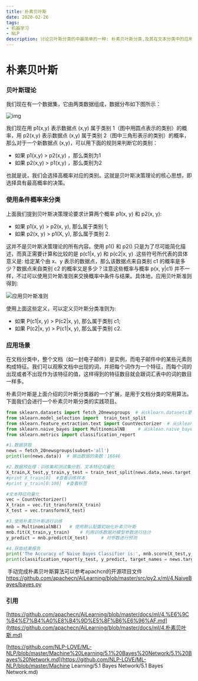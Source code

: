 ```yaml
---
title: 朴素贝叶斯
date: 2020-02-26
tags: 
- 机器学习
- NLP
description: 讨论贝叶斯分类的中最简单的一种: 朴素贝叶斯分类,及其在文本分类中的应用。
---
```


# 朴素贝叶斯

### 贝叶斯理论

我们现在有一个数据集，它由两类数据组成，数据分布如下图所示：

![img](https://camo.githubusercontent.com/76e018f0b6199d1bfcad8fad82aaf857bb4d73c8/687474703a2f2f646174612e617061636865636e2e6f72672f696d672f41694c6561726e696e672f6d6c2f342e4e61697665426179657369616e2f2545362539432542342545372542342541302545382542342539442545352538462542362545362539362541462545372541342542412545342542452538422545362539352542302545362538442541452545352538382538362545352542382538332e706e67)

我们现在用 p1(x,y) 表示数据点 (x,y) 属于类别 1（图中用圆点表示的类别）的概率，用 p2(x,y) 表示数据点 (x,y) 属于类别 2（图中三角形表示的类别）的概率，那么对于一个新数据点 (x,y)，可以用下面的规则来判断它的类别：

- 如果 p1(x,y) > p2(x,y) ，那么类别为1
- 如果 p2(x,y) > p1(x,y) ，那么类别为2

也就是说，我们会选择高概率对应的类别。这就是贝叶斯决策理论的核心思想，即选择具有最高概率的决策。

### 使用条件概率来分类

上面我们提到贝叶斯决策理论要求计算两个概率 p1(x, y) 和 p2(x, y):

- 如果 p1(x, y) > p2(x, y), 那么属于类别 1;
- 如果 p2(x, y) > p1(X, y), 那么属于类别 2.

这并不是贝叶斯决策理论的所有内容。使用 p1() 和 p2() 只是为了尽可能简化描述，而真正需要计算和比较的是 p(c1|x, y) 和 p(c2|x, y) .这些符号所代表的具体意义是: 给定某个由 x、y 表示的数据点，那么该数据点来自类别 c1 的概率是多少？数据点来自类别 c2 的概率又是多少？注意这些概率与概率 p(x, y|c1) 并不一样，不过可以使用贝叶斯准则来交换概率中条件与结果。具体地，应用贝叶斯准则得到:

![应用贝叶斯准则](https://camo.githubusercontent.com/2de167d9e9c350d1c3519f658cccff659129097d/687474703a2f2f646174612e617061636865636e2e6f72672f696d672f41694c6561726e696e672f6d6c2f342e4e61697665426179657369616e2f4e425f352e706e67)

使用上面这些定义，可以定义贝叶斯分类准则为:

- 如果 P(c1|x, y) > P(c2|x, y), 那么属于类别 c1;
- 如果 P(c2|x, y) > P(c1|x, y), 那么属于类别 c2.

### 应用场景

​		在文档分类中，整个文档（如一封电子邮件）是实例，而电子邮件中的某些元素则构成特征。我们可以观察文档中出现的词，并把每个词作为一个特征，而每个词的出现或者不出现作为该特征的值，这样得到的特征数目就会跟词汇表中的词的数目一样多。

​		朴素贝叶斯是上面介绍的贝叶斯分类器的一个扩展，是用于文档分类的常用算法。下面我们会进行一个朴素贝叶斯分类的实践项目。

```python
from sklearn.datasets import fetch_20newsgroups  # 从sklearn.datasets里导入新闻数据抓取器 fetch_20newsgroups
from sklearn.model_selection import  train_test_split
from sklearn.feature_extraction.text import CountVectorizer  # 从sklearn.feature_extraction.text里导入文本特征向量化模块
from sklearn.naive_bayes import MultinomialNB     # 从sklean.naive_bayes里导入朴素贝叶斯模型
from sklearn.metrics import classification_report

#1.数据获取
news = fetch_20newsgroups(subset='all')
print(len(news.data))  # 输出数据的条数：18846

#2.数据预处理：训练集和测试集分割，文本特征向量化
X_train,X_test,y_train,y_test = train_test_split(news.data,news.target,test_size=0.25,random_state=33) # 随机采样25%的数据样本作为测试集
#print X_train[0]  #查看训练样本
#print y_train[0:100]  #查看标签

#文本特征向量化
vec = CountVectorizer()
X_train = vec.fit_transform(X_train)
X_test = vec.transform(X_test)

#3.使用朴素贝叶斯进行训练
mnb = MultinomialNB()   # 使用默认配置初始化朴素贝叶斯
mnb.fit(X_train,y_train)    # 利用训练数据对模型参数进行估计
y_predict = mnb.predict(X_test)     # 对参数进行预测

#4.获取结果报告
print('The Accuracy of Naive Bayes Classifier is:', mnb.score(X_test,y_test))
print(classification_report(y_test, y_predict, target_names = news.target_names))
```

​		手动完成朴素贝叶斯算法可以参考apachcn的开源项目文件  https://github.com/apachecn/AiLearning/blob/master/src/py2.x/ml/4.NaiveBayes/bayes.py



### 引用

[https://github.com/apachecn/AiLearning/blob/master/docs/ml/4.%E6%9C%B4%E7%B4%A0%E8%B4%9D%E5%8F%B6%E6%96%AF.md](https://github.com/apachecn/AiLearning/blob/master/docs/ml/4.朴素贝叶斯.md)

[https://github.com/NLP-LOVE/ML-NLP/blob/master/Machine%20Learning/5.1%20Bayes%20Network/5.1%20Bayes%20Network.md](https://github.com/NLP-LOVE/ML-NLP/blob/master/Machine Learning/5.1 Bayes Network/5.1 Bayes Network.md)



